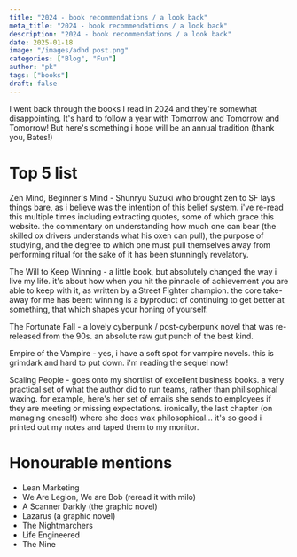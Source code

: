 ```yaml
---
title: "2024 - book recommendations / a look back"
meta_title: "2024 - book recommendations / a look back"
description: "2024 - book recommendations / a look back"
date: 2025-01-18
image: "/images/adhd post.png"
categories: ["Blog", "Fun"]
author: "pk"
tags: ["books"]
draft: false
---
```


I went back through the books I read in 2024 and they're somewhat disappointing. It's hard to follow a year with Tomorrow and Tomorrow and Tomorrow! But here's something i hope will be an annual tradition (thank you, Bates!) 

# Top 5 list
Zen Mind, Beginner's Mind - Shunryu Suzuki who brought zen to SF lays things bare, as i believe was the intention of this belief system. i've re-read this multiple times including extracting quotes, some of which grace this website. the commentary on understanding how much one can bear (the skilled ox drivers understands what his oxen can pull), the purpose of studying, and the degree to which one must pull themselves away from performing ritual for the sake of it has been stunningly revelatory. 

The Will to Keep Winning - a little book, but absolutely changed the way i live my life. it's about how when you hit the pinnacle of achievement you are able to keep with it, as written by a Street Fighter champion. the core take-away for me has been: winning is a byproduct of continuing to get better at something, that which shapes your honing of yourself. 

The Fortunate Fall - a lovely cyberpunk / post-cyberpunk novel that was re-released from the 90s. an absolute raw gut punch of the best kind.

Empire of the Vampire - yes, i have a soft spot for vampire novels. this is grimdark and hard to put down. i'm reading the sequel now!

Scaling People - goes onto my shortlist of excellent business books. a very practical set of what the author did to run teams, rather than philisophical waxing. for example, here's her set of emails she sends to employees if they are meeting or missing expectations. ironically, the last chapter (on managing oneself) where she does wax philosophical... it's so good i printed out my notes and taped them to my monitor.

# Honourable mentions
- Lean Marketing
- We Are Legion, We are Bob (reread it with milo)
- A Scanner Darkly (the graphic novel)
- Lazarus (a graphic novel)
- The Nightmarchers
- Life Engineered
- The Nine
